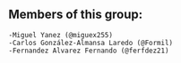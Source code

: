 ## Members of this group:
    -Miguel Yanez (@miguex255) 
    -Carlos González-Almansa Laredo (@Formil)
    -Fernandez Alvarez Fernando (@ferfdez21)
